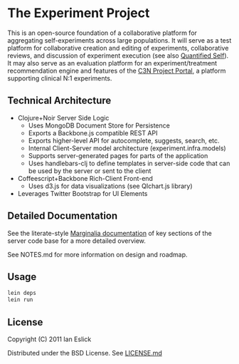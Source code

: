 # The Experiment Project

This is an open-source foundation of a collaborative platform for
aggregating self-experiments across large populations.  It will serve
as a test platform for collaborative creation and editing of
experiments, collaborative reviews, and discussion of experiment
execution (see also [Quantified Self](http://quantifiedself.org)).  It
may also serve as an evaluation platform for an experiment/treatment
recommendation engine and features of the
[C3N Project Portal](http://c3nproject.org), a platform supporting
clinical N:1 experiments.

## Technical Architecture

- Clojure+Noir Server Side Logic
  - Uses MongoDB Document Store for Persistence
  - Exports a Backbone.js compatible REST API
  - Exports higher-level API for autocomplete, suggests, search, etc.
  - Internal Client-Server model architecture (experiment.infra.models)
  - Supports server-generated pages for parts of the application
  - Uses handlebars-clj to define templates in server-side code that
    can be used by the server or sent to the client
- Coffeescript+Backbone Rich-Client Front-end
  - Uses d3.js for data visualizations (see QIchart.js library)
- Leverages Twitter Bootstrap for UI Elements

## Detailed Documentation

See the literate-style [Marginalia
documentation](http://experiment.github.com/uberdoc.html)
of key sections of the server code base for a more detailed overview.

See NOTES.md for more information on design and roadmap.

## Usage

```bash
lein deps
lein run
```

## License

Copyright (C) 2011 Ian Eslick

Distributed under the BSD License.  See [LICENSE.md](http://github.com/eslick/experiment/tree/master/LICENSE.md)

